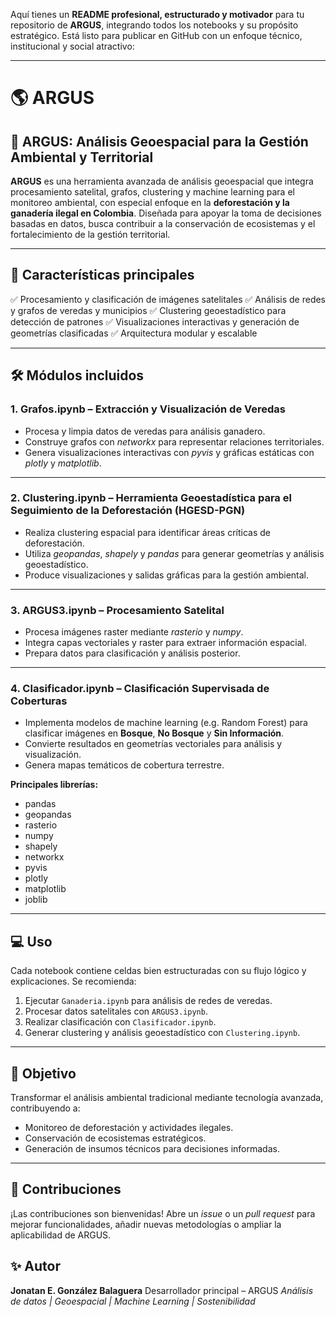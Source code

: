 Aquí tienes un **README profesional, estructurado y motivador** para tu repositorio de **ARGUS**, integrando todos los notebooks y su propósito estratégico. Está listo para publicar en GitHub con un enfoque técnico, institucional y social atractivo:

---

# 🌎 ARGUS

## 🔬 **ARGUS: Análisis Geoespacial para la Gestión Ambiental y Territorial**

**ARGUS** es una herramienta avanzada de análisis geoespacial que integra procesamiento satelital, grafos, clustering y machine learning para el monitoreo ambiental, con especial enfoque en la **deforestación y la ganadería ilegal en Colombia**. Diseñada para apoyar la toma de decisiones basadas en datos, busca contribuir a la conservación de ecosistemas y el fortalecimiento de la gestión territorial.

---

## 🚀 **Características principales**

✅ Procesamiento y clasificación de imágenes satelitales
✅ Análisis de redes y grafos de veredas y municipios
✅ Clustering geoestadístico para detección de patrones
✅ Visualizaciones interactivas y generación de geometrías clasificadas
✅ Arquitectura modular y escalable

---

## 🛠️ **Módulos incluidos**

### 1. **Grafos.ipynb – Extracción y Visualización de Veredas**

* Procesa y limpia datos de veredas para análisis ganadero.
* Construye grafos con *networkx* para representar relaciones territoriales.
* Genera visualizaciones interactivas con *pyvis* y gráficas estáticas con *plotly* y *matplotlib*.

---

### 2. **Clustering.ipynb – Herramienta Geoestadística para el Seguimiento de la Deforestación (HGESD-PGN)**

* Realiza clustering espacial para identificar áreas críticas de deforestación.
* Utiliza *geopandas*, *shapely* y *pandas* para generar geometrías y análisis geoestadístico.
* Produce visualizaciones y salidas gráficas para la gestión ambiental.

---

### 3. **ARGUS3.ipynb – Procesamiento Satelital**

* Procesa imágenes raster mediante *rasterio* y *numpy*.
* Integra capas vectoriales y raster para extraer información espacial.
* Prepara datos para clasificación y análisis posterior.

---

### 4. **Clasificador.ipynb – Clasificación Supervisada de Coberturas**

* Implementa modelos de machine learning (e.g. Random Forest) para clasificar imágenes en **Bosque**, **No Bosque** y **Sin Información**.
* Convierte resultados en geometrías vectoriales para análisis y visualización.
* Genera mapas temáticos de cobertura terrestre.

**Principales librerías:**

* pandas
* geopandas
* rasterio
* numpy
* shapely
* networkx
* pyvis
* plotly
* matplotlib
* joblib

---

## 💻 **Uso**

Cada notebook contiene celdas bien estructuradas con su flujo lógico y explicaciones. Se recomienda:

1. Ejecutar `Ganaderia.ipynb` para análisis de redes de veredas.
2. Procesar datos satelitales con `ARGUS3.ipynb`.
3. Realizar clasificación con `Clasificador.ipynb`.
4. Generar clustering y análisis geoestadístico con `Clustering.ipynb`.

---

## 🎯 **Objetivo**

Transformar el análisis ambiental tradicional mediante tecnología avanzada, contribuyendo a:

* Monitoreo de deforestación y actividades ilegales.
* Conservación de ecosistemas estratégicos.
* Generación de insumos técnicos para decisiones informadas.

---

## 🤝 **Contribuciones**

¡Las contribuciones son bienvenidas! Abre un *issue* o un *pull request* para mejorar funcionalidades, añadir nuevas metodologías o ampliar la aplicabilidad de ARGUS.


## ✨ **Autor**

**Jonatan E. González Balaguera**
Desarrollador principal – ARGUS
*Análisis de datos | Geoespacial | Machine Learning | Sostenibilidad*
